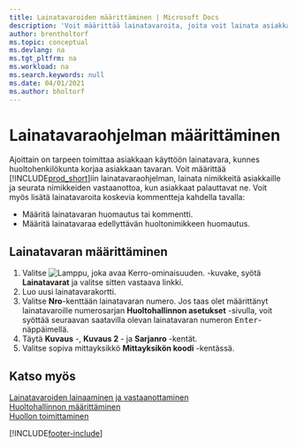 ```yaml
---
title: Lainatavaroiden määrittäminen | Microsoft Docs
description: 'Voit määrittää lainatavaroita, joita voit lainata asiakkaille huollossa olevien huoltonimikkeiden tilalle.'
author: brentholtorf
ms.topic: conceptual
ms.devlang: na
ms.tgt_pltfrm: na
ms.workload: na
ms.search.keywords: null
ms.date: 04/01/2021
ms.author: bholtorf
---
```

# <a name="set-up-a-loaner-program" />Lainatavaraohjelman määrittäminen
Ajoittain on tarpeen toimittaa asiakkaan käyttöön lainatavara, kunnes huoltohenkilökunta korjaa asiakkaan tavaran. Voit määrittää [!INCLUDE[prod_short](includes/prod_short.md)]iin lainatavaraohjelman, lainata nimikkeitä asiakkaille ja seurata nimikkeiden vastaanottoa, kun asiakkaat palauttavat ne. Voit myös lisätä lainatavaroita koskevia kommentteja kahdella tavalla:  
  
* Määritä lainatavaran huomautus tai kommentti.  
* Määritä lainatavaraa edellyttävän huoltonimikkeen huomautus.  

## <a name="to-set-up-a-loaner" />Lainatavaran määrittäminen
1. Valitse ![Lamppu, joka avaa Kerro-ominaisuuden.](media/ui-search/search_small.png "Kerro, mitä haluat tehdä") -kuvake, syötä **Lainatavarat** ja valitse sitten vastaava linkki.  
2. Luo uusi lainatavarakortti. 
3. Valitse **Nro**-kenttään lainatavaran numero. Jos taas olet määrittänyt lainatavaroille numerosarjan **Huoltohallinnon asetukset** -sivulla, voit syöttää seuraavan saatavilla olevan lainatavaran numeron <kbd>Enter</kbd>-näppäimellä.  
4. Täytä **Kuvaus** -, **Kuvaus 2** - ja **Sarjanro** -kentät.  
5. Valitse sopiva mittayksikkö **Mittayksikön koodi** -kentässä.  
  
## <a name="see-also" />Katso myös
[Lainatavaroiden lainaaminen ja vastaanottaminen](service-how-to-lend-receive-loaners.md)  
[Huoltohallinnon määrittäminen](service-setup-service.md)  
[Huollon toimittaminen](service-deliver-service.md)  



[!INCLUDE[footer-include](includes/footer-banner.md)]
